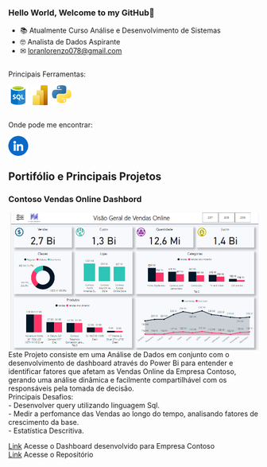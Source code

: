 ### Hello World, Welcome to my GitHub👋
 
- 📚 Atualmente Curso Análise e Desenvolvimento de Sistemas
- 🤓 Analista de Dados Aspirante
- ✉ loranlorenzo078@gmail.com
##
Principais Ferramentas:
<div style="display: inline_block">
  <img align="center" alt="SQL" height="40" width="40" src="https://github.com/LoranLorenzo/LoranLorenzo/blob/main/Imagens/logoSql.png?raw=trueraw=true">
  <img align="center" alt="Power BI" height="40" width="40" src="https://github.com/LoranLorenzo/LoranLorenzo/blob/main/Imagens/logoPowerBi.png?raw=trueraw=true">
  <img align="center" alt="Python" height="40" width="40" src="https://github.com/LoranLorenzo/LoranLorenzo/blob/main/Imagens/logoPython.png?raw=trueraw=true">
</div>
<br>

  
Onde pode me encontrar:
<div style="display: inline_block">
 <a href="https://www.linkedin.com/in/loran-lorenzo-856b60290/" target="_blank">
    <img align="center" alt="" height="40" width="40" src="https://github.com/LoranLorenzo/LoranLorenzo/blob/main/Imagens/linkedin.png?raw=trueraw=true">
  </a>
</div>

## Portifólio e Principais Projetos
### Contoso Vendas Online Dashbord
<img align="right" width="500"  src="https://github.com/LoranLorenzo/LoranLorenzo/blob/main/Imagens/imagem_Dashboard.png?raw=trueraw=trueraw=true">
Este Projeto consiste em uma Análise de Dados em conjunto com o desenvolvimento de dashboard 
através do Power Bi para entender e identificar fatores que afetam as Vendas Online da Empresa Contoso,
gerando uma análise dinâmica e facilmente compartilhável com os responsáveis pela tomada de decisão.
<br>
Principais Desafios: <br>
- Desenvolver query utilizando linguagem Sql.<br>
- Medir a perfomance das Vendas ao longo do tempo, analisando fatores de crescimento da base.<br>
- Estatística Descritiva.

<a href="https://app.powerbi.com/view?r=eyJrIjoiMGM2NGMyZmItMWU2Yy00OGY5LTkzNjMtNjMzNmE2MDJhYzRkIiwidCI6IjQxODkxNWQyLTk4ODgtNDc1MC1hN2RkLTRmODZkM2YxNWVhZiJ9" target="_blank">Link</a> Acesse o Dashboard desenvolvido para Empresa Contoso
<br>
<a href="https://github.com/LoranLorenzo/ContosoRetailDW_Portifolio" target="_blank">Link</a> Acesse o Repositório
